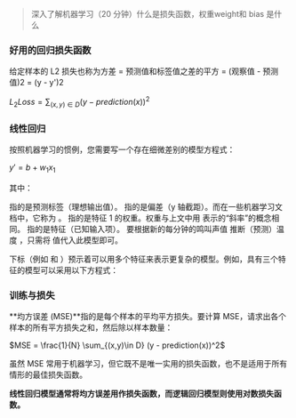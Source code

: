 >深入了解机器学习（20 分钟）什么是损失函数，权重weight和 bias 是什么

### 好用的回归损失函数

给定样本的 L2 损失也称为方差
    = 预测值和标签值之差的平方
    = (观察值 - 预测值)2
    = (y - y')2

$L_2Loss = \sum_{(x,y)\in D} (y - prediction(x))^2$


### 线性回归

按照机器学习的惯例，您需要写一个存在细微差别的模型方程式：

$y' = b + w_1x_1$

其中：

 指的是预测标签（理想输出值）。
 指的是偏差（y 轴截距）。而在一些机器学习文档中，它称为 。
 指的是特征 1 的权重。权重与上文中用  表示的“斜率”的概念相同。
 指的是特征（已知输入项）。
要根据新的每分钟的鸣叫声值  推断（预测）温度 ，只需将  值代入此模型即可。

下标（例如  和 ）预示着可以用多个特征来表示更复杂的模型。例如，具有三个特征的模型可以采用以下方程式：


### 训练与损失

**均方误差 (MSE)**指的是每个样本的平均平方损失。要计算 MSE，请求出各个样本的所有平方损失之和，然后除以样本数量：

$MSE = \frac{1}{N} \sum_{(x,y)\in D} (y - prediction(x))^2$



虽然 MSE 常用于机器学习，但它既不是唯一实用的损失函数，也不是适用于所有情形的最佳损失函数。

**线性回归模型通常将均方误差用作损失函数，而逻辑回归模型则使用对数损失函数。**
